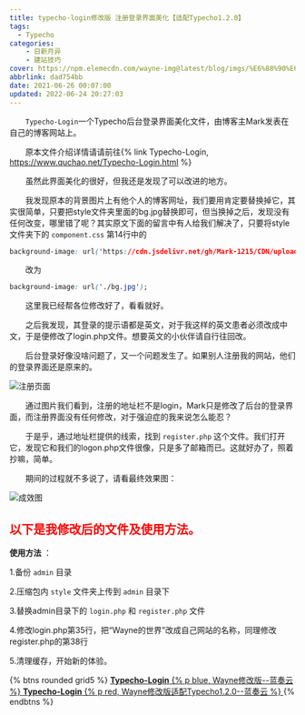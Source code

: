 ```yaml
---
title: typecho-login修改版 注册登录界面美化【适配Typecho1.2.0】
tags: 
  - Typecho
categories: 
    - 日新月异
    - 建站技巧
cover: https://npm.elemecdn.com/wayne-img@latest/blog/imgs/%E6%88%90%E6%95%88%E5%9B%BE1.jpg
abbrlink: dad754bb
date: 2021-06-26 00:07:00
updated: 2022-06-24 20:27:03
---
```


 　　`Typecho-Login`一个Typecho后台登录界面美化文件，由博客主Mark发表在自己的博客网站上。


　　原本文件介绍详情请请前往{% link Typecho-Login, https://www.quchao.net/Typecho-Login.html %}


　　虽然此界面美化的很好，但我还是发现了可以改进的地方。


　　我发现原本的背景图片上有他个人的博客网址，我们要用肯定要替换掉它，其实很简单，只要把style文件夹里面的bg.jpg替换即可，但当换掉之后，发现没有任何改变，哪里错了呢？其实原文下面的留言中有人给我们解决了，只要将style文件夹下的 `component.css` 第14行中的


```css
background-image: url('https://cdn.jsdelivr.net/gh/Mark-1215/CDN/uploads/logo/bg-admin.jpg');
```

　　改为

```css
background-image: url('./bg.jpg');
```

　　这里我已经帮各位修改好了，看看就好。


　　之后我发现，其登录的提示语都是英文，对于我这样的英文患者必须改成中文，于是便修改了login.php文件。想要英文的小伙伴请自行往回改。


　　后台登录好像没啥问题了，又一个问题发生了。如果别人注册我的网站，他们的登录界面还是原来的。


![注册页面](https://npm.elemecdn.com/wayne-img@latest/blog/imgs/%E6%B3%A8%E5%86%8C%E9%A1%B5%E9%9D%A21.jpg) 


　　通过图片我们看到，注册的地址栏不是login，Mark只是修改了后台的登录界面，而注册界面没有任何修改，对于强迫症的我来说怎么能忍？


　　于是乎，通过地址栏提供的线索，找到 `register.php` 这个文件。我们打开它，发现它和我们的logon.php文件很像，只是多了邮箱而已。这就好办了，照着抄嘛，简单。


　　期间的过程就不多说了，请看最终效果图：

 ![成效图](https://npm.elemecdn.com/wayne-img@latest/blog/imgs/%E6%88%90%E6%95%88%E5%9B%BE1.jpg) 



## <div style="color:#ff0000;">以下是我修改后的文件及使用方法。</div>




 **使用方法** ：

1.备份 `admin` 目录

2.压缩包内 `style` 文件夹上传到 `admin` 目录下

3.替换admin目录下的 `login.php` 和 `register.php` 文件

4.修改login.php第35行，把“Wayne的世界”改成自己网站的名称，同理修改register.php的第38行

5.清理缓存，开始新的体验。

{% btns rounded grid5 %}
<a href='https://waynewu.lanzouq.com/ican3054b44j'>
  <i class='fas fa-download'></i>
  <b>Typecho-Login</b>
  {% p blue, Wayne修改版--蓝奏云 %}
</a>
<a href='https://waynewu.lanzouq.com/i4bdq05988ta'>
  <i class='fas fa-download'></i>
  <b>Typecho-Login</b>
  {% p red, Wayne修改版适配Typecho1.2.0--蓝奏云 %}
</a>
{% endbtns %}